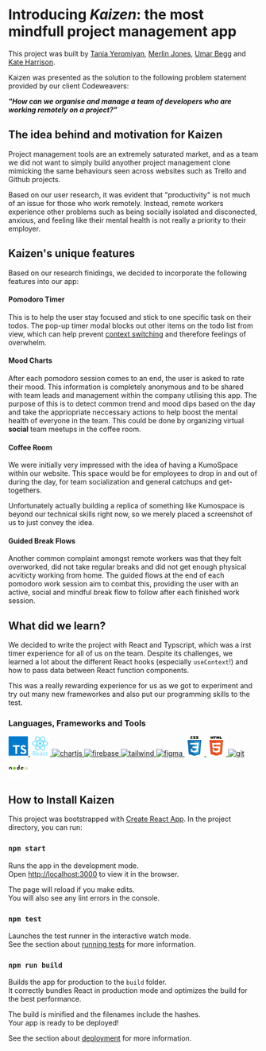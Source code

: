 # Introducing _Kaizen_: the most mindfull project management app

This project was built by [Tania Yeromiyan](https://github.com/TaniaY21), [Merlin Jones](https://github.com/merlinjones10), [Umar Begg](https://github.com/UmarBegg) and [Kate Harrison](https://github.com/katehrsn).

Kaizen was presented as the solution to the following problem statement provided by our client Codeweavers:

**_"How can we organise and manage a team of developers who are working remotely on a project?"_**

## The idea behind and motivation for Kaizen

Project management tools are an extremely saturated market, and as a team we did not want to simply build anyother project management clone mimicking the same behaviours seen across websites such as Trello and Github projects.

Based on our user research, it was evident that "productivity" is not much of an issue for those who work remotely. Instead, remote workers experience other problems such as being socially isolated and disconected, anxious, and feeling like their mental health is not really a priority to their employer.

## Kaizen's unique features

Based on our research finidings, we decided to incorporate the following features into our app:

#### **Pomodoro Timer**

This is to help the user stay focused and stick to one specific task on their todos. The pop-up timer modal blocks out other items on the todo list from view, which can help prevent [context switching](https://insights.sei.cmu.edu/blog/addressing-the-detrimental-effects-of-context-switching-with-devops/) and therefore feelings of overwhelm.

#### **Mood Charts**

After each pomodoro session comes to an end, the user is asked to rate their mood. This information is completely anonymous and to be shared with team leads and management within the company utilising this app. The purpose of this is to detect common trend and mood dips based on the day and take the appriopriate neccessary actions to help boost the mental health of everyone in the team. This could be done by organizing virtual **social** team meetups in the coffee room.

#### **Coffee Room**

We were initially very impressed with the idea of having a KumoSpace within our website.
This space would be for employees to drop in and out of during the day, for team socialization and general catchups and get-togethers.

Unfortunately actually building a replica of something like Kumospace is beyond our technical skills right now, so we merely placed a screenshot of us to just convey the idea.

#### **Guided Break Flows**

Another common complaint amongst remote workers was that they felt overworked, did not take regular breaks and did not get enough physical acviticty working from home. The guided flows at the end of each pomodoro work session aim to combat this, providing the user with an active, social and mindful break flow to follow after each finished work session.

## What did we learn?

We decided to write the project with React and Typscript, which was a irst timer experience for all of us on the team. Despite its challenges, we learned a lot about the different React hooks (especially `useContext`!) and how to pass data between React function components.

This was a really rewarding experience for us as we got to experiment and try out many new frameworkes and also put our programming skills to the test.

### Languages, Frameworks and Tools

<p align="left">

<a href="https://www.typescriptlang.org/" target="_blank"> <img src="https://raw.githubusercontent.com/devicons/devicon/master/icons/typescript/typescript-original.svg" alt="typescript" width="40" height="40"/> </a> <a href="https://reactjs.org/" target="_blank"> <img src="https://raw.githubusercontent.com/devicons/devicon/master/icons/react/react-original-wordmark.svg" alt="react" width="40" height="40"/> </a><a href="https://www.chartjs.org" target="_blank"> <img src="https://www.chartjs.org/media/logo-title.svg" alt="chartjs" width="40" height="40"/> </a> <a href="https://firebase.google.com/" target="_blank"> <img src="https://www.vectorlogo.zone/logos/firebase/firebase-icon.svg" alt="firebase" width="40" height="40"/> </a> <a href="https://tailwindcss.com/" target="_blank"> <img src="https://www.vectorlogo.zone/logos/tailwindcss/tailwindcss-icon.svg" alt="tailwind" width="40" height="40"/> </a> <a href="https://www.figma.com/" target="_blank"> <img src="https://www.vectorlogo.zone/logos/figma/figma-icon.svg" alt="figma" width="40" height="40"/> </a> <a href="https://www.w3schools.com/css/" target="_blank"> <img src="https://raw.githubusercontent.com/devicons/devicon/master/icons/css3/css3-original-wordmark.svg" alt="css3" width="40" height="40"/> </a> <a href="https://www.w3.org/html/" target="_blank"> <img src="https://raw.githubusercontent.com/devicons/devicon/master/icons/html5/html5-original-wordmark.svg" alt="html5" width="40" height="40"/> </a> <a href="https://git-scm.com/" target="_blank"> <img src="https://www.vectorlogo.zone/logos/git-scm/git-scm-icon.svg" alt="git" width="40" height="40"/> </a> <a href="https://nodejs.org" target="_blank"> <img src="https://raw.githubusercontent.com/devicons/devicon/master/icons/nodejs/nodejs-original-wordmark.svg" alt="nodejs" width="40" height="40"/> </a> </p>

## How to Install Kaizen

This project was bootstrapped with [Create React App](https://github.com/facebook/create-react-app).
In the project directory, you can run:

### `npm start`

Runs the app in the development mode.\
Open [http://localhost:3000](http://localhost:3000) to view it in the browser.

The page will reload if you make edits.\
You will also see any lint errors in the console.

### `npm test`

Launches the test runner in the interactive watch mode.\
See the section about [running tests](https://facebook.github.io/create-react-app/docs/running-tests) for more information.

### `npm run build`

Builds the app for production to the `build` folder.\
It correctly bundles React in production mode and optimizes the build for the best performance.

The build is minified and the filenames include the hashes.\
Your app is ready to be deployed!

See the section about [deployment](https://facebook.github.io/create-react-app/docs/deployment) for more information.
